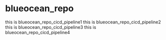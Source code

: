 # blueocean_repo
this is blueocean_repo_cicd_pipeline1
this is blueocean_repo_cicd_pipeline2
this is blueocean_repo_cicd_pipeline3
this is blueocean_repo_cicd_pipeline4
